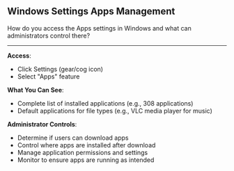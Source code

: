 ## Windows Settings Apps Management

How do you access the Apps settings in Windows and what can administrators control there?

---

**Access**:
- Click Settings (gear/cog icon)
- Select "Apps" feature

**What You Can See**:
- Complete list of installed applications (e.g., 308 applications)
- Default applications for file types (e.g., VLC media player for music)

**Administrator Controls**:
- Determine if users can download apps
- Control where apps are installed after download
- Manage application permissions and settings
- Monitor to ensure apps are running as intended

